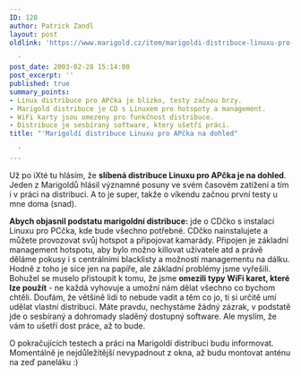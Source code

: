 ```yaml
---
ID: 128
author: Patrick Zandl
layout: post
oldlink: 'https://www.marigold.cz/item/marigoldi-distribuce-linuxu-pro-apcka-na-dohled

  '
post_date: 2003-02-28 15:14:00
post_excerpt: ''
published: true
summary_points:
- Linux distribuce pro APčka je blízko, testy začnou brzy.
- Marigold distribuce je CD s Linuxem pro hotspoty a management.
- WiFi karty jsou omezeny pro funkčnost distribuce.
- Distribuce je sesbíraný software, který ušetří práci.
title: "'Marigoldí distribuce Linuxu pro APčka na dohled"

  '
---
```


<p>
Už po iXté tu hlásím, že <STRONG>slíbená distribuce Linuxu pro APčka je na dohled</STRONG>. Jeden z Marigoldů hlásil významné posuny ve svém časovém zatížení a tím i v práci na distribuci. A to je super, takže o víkendu začnou první testy u mne doma (snad). </p>

<p>
<STRONG>Abych objasnil podstatu marigoldní distribuce:</STRONG> jde o CDčko s instalací Linuxu pro PCčka, kde bude všechno potřebné. CDčko nainstalujete a můžete provozovat svůj hotspot a připojovat kamarády. Připojen je základní management hotspotu, aby bylo možno killovat uživatele atd&#160;a právě děláme pokusy i s centrálními blacklisty a možností managementu na dálku. Hodně z toho je sice jen na papíře, ale základní problémy jsme vyřešili. Bohužel se muselo přistoupit k tomu, že jsme <STRONG>omezili typy WiFi karet, které lze použít</STRONG> - ne každá vyhovuje a umožní nám dělat všechno co bychom chtěli. Doufám, že většině lidí to nebude vadit a těm co jo, ti si určitě umí udělat vlastní distribuci. Máte pravdu, nechystáme žádný zázrak, v podstatě jde o sesbíraný a dohromady sladěný dostupný software. Ale myslím, že vám to ušetří dost práce, až to bude. </p>

<p>
O pokračujících testech a práci na Marigoldí distribuci budu informovat. Momentálně je nejdůležitější nevypadnout z okna, až budu montovat anténu na zeď paneláku :)</p>